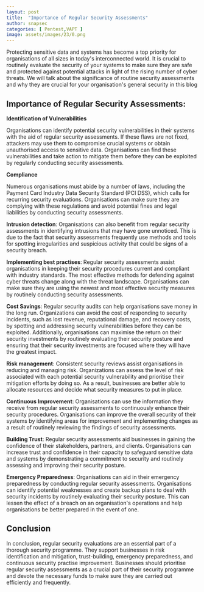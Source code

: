 ```yaml
---
layout: post
title:  "Importance of Regular Security Assessments"
author: snapsec
categories: [ Pentest,VAPT ]
image: assets/images/23/0.png
---
```



Protecting sensitive data and systems has become a top priority for organisations of all sizes in today's interconnected world. It is crucial to routinely evaluate the security of your systems to make sure they are safe and protected against potential attacks in light of the rising number of cyber threats. We will talk about the significance of routine security assessments and why they are crucial for your organisation's general security in this blog

## Importance of Regular Security Assessments:

**Identification of Vulnerabilities**

Organisations can identify potential security vulnerabilities in their systems with the aid of regular security assessments. If these flaws are not fixed, attackers may use them to compromise crucial systems or obtain unauthorised access to sensitive data. Organisations can find these vulnerabilities and take action to mitigate them before they can be exploited by regularly conducting security assessments.

**Compliance**

Numerous organisations must abide by a number of laws, including the Payment Card Industry Data Security Standard (PCI DSS), which calls for recurring security evaluations. Organisations can make sure they are complying with these regulations and avoid potential fines and legal liabilities by conducting security assessments.

**Intrusion detection**: Organisations can also benefit from regular security assessments in identifying intrusions that may have gone unnoticed. This is due to the fact that security assessments frequently use methods and tools for spotting irregularities and suspicious activity that could be signs of a security breach.

**Implementing best practises**: Regular security assessments assist organisations in keeping their security procedures current and compliant with industry standards. The most effective methods for defending against cyber threats change along with the threat landscape. Organisations can make sure they are using the newest and most effective security measures by routinely conducting security assessments.

**Cost Savings**: Regular security audits can help organisations save money in the long run. Organizations can avoid the cost of responding to security incidents, such as lost revenue, reputational damage, and recovery costs, by spotting and addressing security vulnerabilities before they can be exploited. Additionally, organisations can maximise the return on their security investments by routinely evaluating their security posture and ensuring that their security investments are focused where they will have the greatest impact.

**Risk management**: Consistent security reviews assist organisations in reducing and managing risk. Organizations can assess the level of risk associated with each potential security vulnerability and prioritise their mitigation efforts by doing so. As a result, businesses are better able to allocate resources and decide what security measures to put in place.

**Continuous Improvement**: Organisations can use the information they receive from regular security assessments to continuously enhance their security procedures. Organisations can improve the overall security of their systems by identifying areas for improvement and implementing changes as a result of routinely reviewing the findings of security assessments.

**Building Trust**: Regular security assessments aid businesses in gaining the confidence of their stakeholders, partners, and clients. Organisations can increase trust and confidence in their capacity to safeguard sensitive data and systems by demonstrating a commitment to security and routinely assessing and improving their security posture.

**Emergency Preparedness**: Organisations can aid in their emergency preparedness by conducting regular security assessments. Organisations can identify potential weaknesses and create backup plans to deal with security incidents by routinely evaluating their security posture. This can lessen the effect of a breach on an organisation's operations and help organisations be better prepared in the event of one.

## Conclusion

   In conclusion, regular security evaluations are an essential part of a thorough security programme. They support businesses in risk identification and mitigation, trust-building, emergency preparedness, and continuous security practise improvement. Businesses should prioritise regular security assessments as a crucial part of their security programme and devote the necessary funds to make sure they are carried out efficiently and frequently.
